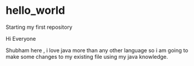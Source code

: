 # hello_world
Starting my first repository

Hi Everyone

Shubham here , i love java more than any other language so i am going to make some changes to my existing file using my java knowledge.
